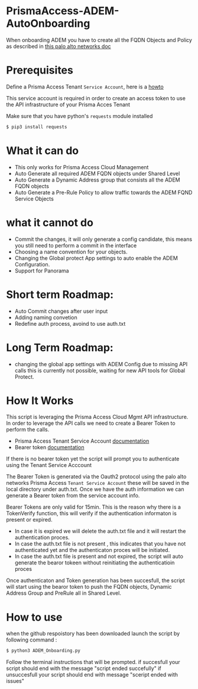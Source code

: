 # PrismaAccess-ADEM-AutoOnboarding
When onboarding ADEM you have to create all the FQDN Objects and Policy as described in [this palo alto networks doc](https://docs.paloaltonetworks.com/autonomous-dem/autonomous-dem-admin/get-started-with-adem/enable-adem-for-mobile-users/enable-adem-in-cloud-managed-pa-mu#enable-autonomous-dem-in-cloud-managed-prisma-access)

# Prerequisites

Define a Prisma Access Tenant `Service Account`, here is a [howto](https://docs.paloaltonetworks.com/common-services/identity-and-access-access-management/manage-identity-and-access/add-service-accounts)

This service account is required in order to create an access token to use the API infrastructure of your Prisma Acces Tenant

Make sure that you have python's `requests` module installed
```bash
$ pip3 install requests
```

# What it can do

- This only works for Prisma Access Cloud Management
- Auto Generate all required ADEM FQDN objects under Shared Level
- Auto Generate a Dynamic Address group that consists all the ADEM FQDN objects
- Auto Generate a Pre-Rule Policy to allow traffic towards the ADEM FQND Service Objects

# what it cannot do

- Commit the changes, it will only generate a config candidate, this means you still need to perform a commit in the interface
- Choosing a name convention for your objects.
- Changing the Global protect App settings to auto enable the ADEM Configuration.
- Support for Panorama

# Short term Roadmap:

- Auto Commit changes after user input 
- Adding naming convetion
- Redefine auth process, avoind to use auth.txt

# Long Term Roadmap:

- changing the global app settings with ADEM Config 
due to missing API calls this is currently not possible, waiting for new API tools for Global Protect.

# How It Works
This script is leveraging the Prisma Access Cloud Mgmt API infrastructure.
In order to leverage the API calls we need to create a Bearer Token to perform the calls.
- Prisma Access Tenant Service Account [documentation](https://pan.dev/sase/docs/getstarted/)
- Bearer token [documentation](https://pan.dev/sase/docs/access-tokens/)


If there is no bearer token yet the script will prompt you to authenticate using the Tenant Service Acccount 

The Bearer Token is generated via the Oauth2 protocol using the palo alto networks Prisma Access `Tenant Service Account` these will be saved in the local directory under auth.txt. Once we have the auth information we can generate a Bearer token from the service account info. 

Bearer Tokens are only valid for 15min. 
This is the reason why there is a TokenVerify function, this will verify if the authentication informaton is present or expired.
- In case it is expired we will delete the auth.txt file and it will restart the authentication proces.
- In case the auth.txt file is not present , this indicates that you have not authenticated yet and the authenticaton proces will be initiated.
- In case the auth.txt file is present and not expired, the script will auto generate the bearor tokeen without reinitiating the authenticatioin proces

Once authenticaton and Token generation has been succesfull,
the script will start using the bearor token to push the FQDN objects, Dynamic Address Group and PreRule all in Shared Level. 


# How to use
when the github respoistory has been downloaded launch the script by following command :
```bash
$ python3 ADEM_Onboarding.py
```
Follow the terminal instructions that will be prompted. 
if succesfull your script should end with the message "script ended succefully"
if unsuccesfull your script should end with message "sceript ended with issues"
